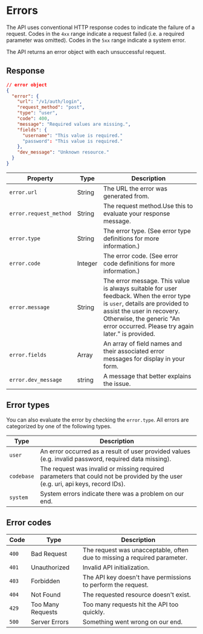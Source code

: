 # Errors

The API uses conventional HTTP response codes to indicate the failure of a request. Codes in the `4xx` range indicate a request failed (i.e. a required parameter was omitted). Codes in the `5xx` range indicate a system error.

The API returns an error object with each unsuccessful request.

## Response

```json
// error object
{
  "error": {
    "url": "/v1/auth/login",
    "request_method": "post",
    "type": "user",
    "code": 400,
    "message": "Required values are missing.",
    "fields": {
      "username": "This value is required."
      "password": "This value is required."
    },
    "dev_message": "Unknown resource."
  }
}
```

| Property | Type | Description |
| --- | --- | --- |
| `error.url` | String | The URL the error was generated from. |
| `error.request_method` | String | The request method.Use this to evaluate your response message. |
| `error.type` | String | The error type. (See error type definitions for more information.) |
| `error.code` | Integer | The error code. (See error code definitions for more information.) |
| `error.message` | String | The error message. This value is always suitable for user feedback. When the error type is `user`, details are provided to assist the user in recovery. Otherwise, the generic "An error occurred. Please try again later." is provided. |
| `error.fields` | Array | An array of field names and their associated error messages for display in your form. |
| `error.dev_message` | string | A message that better explains the issue. |

## Error types

You can also evaluate the error by checking the `error.type`. All errors are categorized by one of the following types.

| Type | Description |
| --- | --- |
| `user` | An error occurred as a result of user provided values (e.g. invalid password, required data missing). |
| `codebase` | The request was invalid or missing required parameters that could not be provided by the user (e.g. uri, api keys, record IDs). |
| `system` | System errors indicate there was a problem on our end. |

## Error codes

| Code | Type | Description |
| --- | --- | --- |
| `400` | Bad Request | The request was unacceptable, often due to missing a required parameter. |
| `401` | Unauthorized | Invalid API initialization. |
| `403` | Forbidden | The API key doesn't have permissions to perform the request. |
| `404` | Not Found | The requested resource doesn't exist. |
| `429` | Too Many Requests | Too many requests hit the API too quickly. |
| `500` | Server Errors | Something went wrong on our end. |
